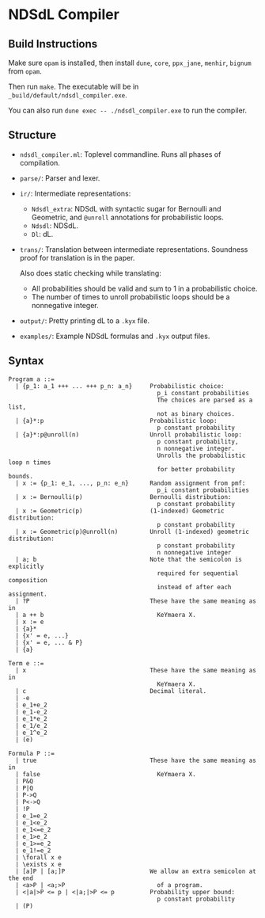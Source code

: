 # NDSdL Compiler

## Build Instructions

Make sure `opam` is installed, then install `dune`, `core`, `ppx_jane`,
`menhir`, `bignum` from `opam`.

Then run `make`. The executable will be in `_build/default/ndsdl_compiler.exe`.

You can also run `dune exec -- ./ndsdl_compiler.exe` to run the compiler.

## Structure
  - `ndsdl_compiler.ml`: Toplevel commandline. Runs all phases of compilation.
  - `parse/`: Parser and lexer.
  - `ir/`: Intermediate representations:
    - `Ndsdl_extra`: NDSdL with syntactic sugar for Bernoulli and Geometric,
      and `@unroll` annotations for probabilistic loops.
    - `Ndsdl`: NDSdL.
    - `Dl`: dL.
  - `trans/`: Translation between intermediate representations.
    Soundness proof for translation is in the paper.

    Also does static checking while translating:
    - All probabilities should be valid and sum to 1 in a probabilistic choice.
    - The number of times to unroll probabilistic loops should be a nonnegative
      integer.
  - `output/`: Pretty printing dL to a `.kyx` file.
  - `examples/`: Example NDSdL formulas and `.kyx` output files.

## Syntax
```
Program a ::=
  | {p_1: a_1 +++ ... +++ p_n: a_n}     Probabilistic choice:
                                          p_i constant probabilities
                                          The choices are parsed as a list,
                                          not as binary choices.
  | {a}*:p                              Probabilistic loop:
                                          p constant probability
  | {a}*:p@unroll(n)                    Unroll probabilistic loop:
                                          p constant probability,
                                          n nonnegative integer.
                                          Unrolls the probabilistic loop n times
                                          for better probability bounds.
  | x := {p_1: e_1, ..., p_n: e_n}      Random assignment from pmf:
                                          p_i constant probabilities
  | x := Bernoulli(p)                   Bernoulli distribution:
                                          p constant probability
  | x := Geometric(p)                   (1-indexed) Geometric distribution:
                                          p constant probability
  | x := Geometric(p)@unroll(n)         Unroll (1-indexed) geometric distribution:
                                          p constant probability
                                          n nonnegative integer
  | a; b                                Note that the semicolon is explicitly
                                          required for sequential composition
                                          instead of after each assignment.
  | ?P                                  These have the same meaning as in
  | a ++ b                                KeYmaera X.
  | x := e
  | {a}*
  | {x' = e, ...}
  | {x' = e, ... & P}
  | {a}

Term e ::=
  | x                                   These have the same meaning as in
                                          KeYmaera X.
  | c                                   Decimal literal.
  | -e
  | e_1+e_2
  | e_1-e_2
  | e_1*e_2
  | e_1/e_2
  | e_1^e_2
  | (e)

Formula P ::=
  | true                                These have the same meaning as in
  | false                                 KeYmaera X.
  | P&Q
  | P|Q
  | P->Q
  | P<->Q
  | !P
  | e_1=e_2
  | e_1<e_2
  | e_1<=e_2
  | e_1>e_2
  | e_1>=e_2
  | e_1!=e_2
  | \forall x e
  | \exists x e
  | [a]P | [a;]P                        We allow an extra semicolon at the end
  | <a>P | <a;>P                          of a program.
  | <|a|>P <= p | <|a;|>P <= p          Probability upper bound:
                                          p constant probability
  | (P)
```
